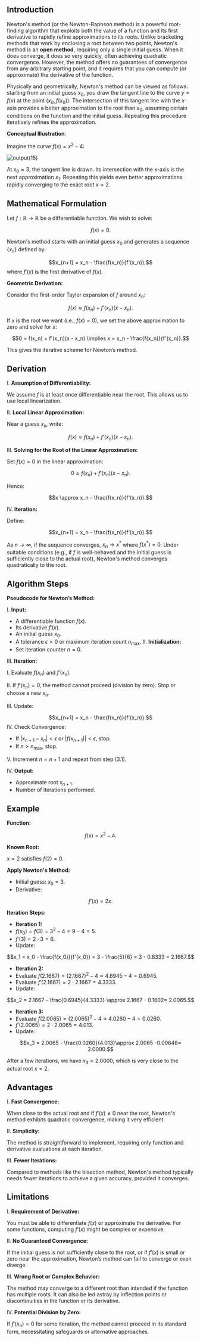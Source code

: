 ## Introduction

Newton's method (or the Newton-Raphson method) is a powerful root-finding algorithm that exploits both the value of a function and its first derivative to rapidly refine approximations to its roots. Unlike bracketing methods that work by enclosing a root between two points, Newton's method is an **open method**, requiring only a single initial guess. When it does converge, it does so very quickly, often achieving quadratic convergence. However, the method offers no guarantees of convergence from any arbitrary starting point, and it requires that you can compute (or approximate) the derivative of the function.

Physically and geometrically, Newton's method can be viewed as follows: starting from an initial guess $x_0$, you draw the tangent line to the curve $y = f(x)$ at the point $(x_0, f(x_0))$. The intersection of this tangent line with the $x$-axis provides a better approximation to the root than $x_0$, assuming certain conditions on the function and the initial guess. Repeating this procedure iteratively refines the approximation.

**Conceptual Illustration**:

Imagine the curve $f(x) = x^2 -4$:

![output(15)](https://github.com/user-attachments/assets/b815fac6-f9ab-454a-87f7-ceecc4446543)

At $x_0 = 3$, the tangent line is drawn. Its intersection with the x-axis is the next approximation $x_1$. Repeating this yields even better approximations rapidly converging to the exact root $x=2$.

## Mathematical Formulation

Let $f:\mathbb{R} \to \mathbb{R}$ be a differentiable function. We wish to solve:

$$f(x) = 0.$$

Newton's method starts with an initial guess $x_0$ and generates a sequence $\{x_n\}$ defined by:

$$x_{n+1} = x_n - \frac{f(x_n)}{f'(x_n)},$$
where $f'(x)$ is the first derivative of $f(x)$.

**Geometric Derivation:**

Consider the first-order Taylor expansion of $f$ around $x_n$:

$$f(x) \approx f(x_n) + f'(x_n)(x - x_n).$$

If $x$ is the root we want (i.e., $f(x)=0$), we set the above approximation to zero and solve for $x$:

$$0 = f(x_n) + f'(x_n)(x - x_n) \implies x = x_n - \frac{f(x_n)}{f'(x_n)}.$$

This gives the iterative scheme for Newton’s method.

## Derivation

I. **Assumption of Differentiability:**

We assume $f$ is at least once differentiable near the root. This allows us to use local linearization.

II. **Local Linear Approximation:**

Near a guess $x_n$, write:

$$f(x) \approx f(x_n) + f'(x_n)(x - x_n).$$

III. **Solving for the Root of the Linear Approximation:**

Set $f(x)=0$ in the linear approximation:

$$0 \approx f(x_n) + f'(x_n)(x - x_n).$$

Hence:

$$x \approx x_n - \frac{f(x_n)}{f'(x_n)}.$$

IV. **Iteration:**

Define:

$$x_{n+1} = x_n - \frac{f(x_n)}{f'(x_n)}.$$

As $n \to \infty$, if the sequence converges, $x_n \to x^*$ where $f(x^*)=0$. Under suitable conditions (e.g., if $f$ is well-behaved and the initial guess is sufficiently close to the actual root), Newton's method converges quadratically to the root.

## Algorithm Steps

**Pseudocode for Newton’s Method:**

I. **Input:**
- A differentiable function $f(x)$.
- Its derivative $f'(x)$.
- An initial guess $x_0$.
- A tolerance $\epsilon > 0$ or maximum iteration count $n_{\max}$.
II. **Initialization:**
- Set iteration counter $n = 0$.

III. **Iteration:**

I. Evaluate $f(x_n)$ and $f'(x_n)$.

II. If $f'(x_n)=0$, the method cannot proceed (division by zero). Stop or choose a new $x_n$.

III. Update:

  $$x_{n+1} = x_n - \frac{f(x_n)}{f'(x_n)}.$$
IV. Check Convergence:
  - If $|x_{n+1} - x_n| < \epsilon$ or $|f(x_{n+1})| < \epsilon$, stop.
  - If $n > n_{\max}$, stop.

V. Increment $n = n+1$ and repeat from step (3.1).

IV. **Output:**
- Approximate root $x_{n+1}$.
- Number of iterations performed.

## Example

**Function:**

$$f(x) = x^2 -4.$$

**Known Root:**

$x=2$ satisfies $f(2)=0$.

**Apply Newton's Method:**

- Initial guess: $x_0 = 3$.
- Derivative:

$$f'(x) = 2x.$$

**Iteration Steps:**

- **Iteration 1:**
- $f(x_0) = f(3) = 3^2 -4 = 9-4=5.$
- $f'(3)=2\cdot3=6.$
- Update:

$$x_1 = x_0 - \frac{f(x_0)}{f'(x_0)} = 3 - \frac{5}{6} = 3 - 0.8333 = 2.1667.$$

- **Iteration 2:**
- Evaluate $f(2.1667)= (2.1667)^2 -4 \approx 4.6945 -4=0.6945.$
- Evaluate $f'(2.1667)=2\cdot 2.1667=4.3333.$
- Update:

$$x_2 = 2.1667 - \frac{0.6945}{4.3333} \approx 2.1667 - 0.1602= 2.0065.$$

- **Iteration 3:**
- Evaluate $f(2.0065)=(2.0065)^2 -4 \approx 4.0260 -4=0.0260.$
- $f'(2.0065)=2\cdot2.0065=4.013.$
- Update:

$$x_3 = 2.0065 - \frac{0.0260}{4.013}\approx 2.0065 -0.00648= 2.0000.$$

After a few iterations, we have $x_3 \approx 2.0000$, which is very close to the actual root $x=2$.

## Advantages

I. **Fast Convergence:**

When close to the actual root and if $f'(x) \neq 0$ near the root, Newton's method exhibits quadratic convergence, making it very efficient.

II. **Simplicity:**

The method is straightforward to implement, requiring only function and derivative evaluations at each iteration.

III. **Fewer Iterations:**

Compared to methods like the bisection method, Newton's method typically needs fewer iterations to achieve a given accuracy, provided it converges.

## Limitations

I. **Requirement of Derivative:**

You must be able to differentiate $f(x)$ or approximate the derivative. For some functions, computing $f'(x)$ might be complex or expensive.

II. **No Guaranteed Convergence:**

If the initial guess is not sufficiently close to the root, or if $f'(x)$ is small or zero near the approximation, Newton’s method can fail to converge or even diverge.

III. **Wrong Root or Complex Behavior:**

The method may converge to a different root than intended if the function has multiple roots. It can also be led astray by inflection points or discontinuities in the function or its derivative.

IV. **Potential Division by Zero:**

If $f'(x_n)=0$ for some iteration, the method cannot proceed in its standard form, necessitating safeguards or alternative approaches.
